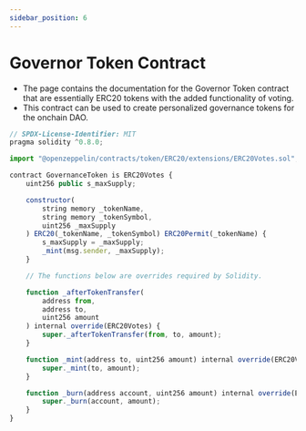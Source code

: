 ```yaml
---
sidebar_position: 6
---
```


# Governor Token Contract

- The page contains the documentation for the Governor Token contract that are essentially ERC20 tokens with the added functionality of voting.
- This contract can be used to create personalized governance tokens for the onchain DAO.

```js
// SPDX-License-Identifier: MIT
pragma solidity ^0.8.0;

import "@openzeppelin/contracts/token/ERC20/extensions/ERC20Votes.sol";

contract GovernanceToken is ERC20Votes {
    uint256 public s_maxSupply;

    constructor(
        string memory _tokenName,
        string memory _tokenSymbol,
        uint256 _maxSupply
    ) ERC20(_tokenName, _tokenSymbol) ERC20Permit(_tokenName) {
        s_maxSupply = _maxSupply;
        _mint(msg.sender, _maxSupply);
    }

    // The functions below are overrides required by Solidity.

    function _afterTokenTransfer(
        address from,
        address to,
        uint256 amount
    ) internal override(ERC20Votes) {
        super._afterTokenTransfer(from, to, amount);
    }

    function _mint(address to, uint256 amount) internal override(ERC20Votes) {
        super._mint(to, amount);
    }

    function _burn(address account, uint256 amount) internal override(ERC20Votes) {
        super._burn(account, amount);
    }
}
```
